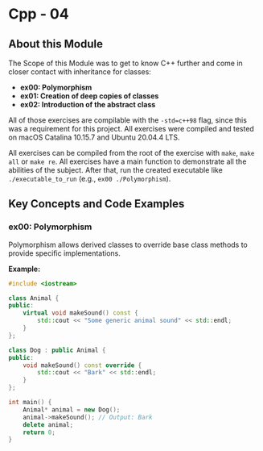 # Cpp - 04

## About this Module

The Scope of this Module was to get to know C++ further and come in closer contact with inheritance for classes:

- **ex00: Polymorphism**
- **ex01: Creation of deep copies of classes**
- **ex02: Introduction of the abstract class**

All of those exercises are compilable with the `-std=c++98` flag, since this was a requirement for this project.
All exercises were compiled and tested on macOS Catalina 10.15.7 and Ubuntu 20.04.4 LTS.

All exercises can be compiled from the root of the exercise with `make`, `make all` or `make re`.
All exercises have a main function to demonstrate all the abilities of the subject.
After that, run the created executable like `./executable_to_run` (e.g., `ex00 ./Polymorphism`).

## Key Concepts and Code Examples

### ex00: Polymorphism

Polymorphism allows derived classes to override base class methods to provide specific implementations.

**Example:**
```cpp
#include <iostream>

class Animal {
public:
    virtual void makeSound() const {
        std::cout << "Some generic animal sound" << std::endl;
    }
};

class Dog : public Animal {
public:
    void makeSound() const override {
        std::cout << "Bark" << std::endl;
    }
};

int main() {
    Animal* animal = new Dog();
    animal->makeSound(); // Output: Bark
    delete animal;
    return 0;
}
